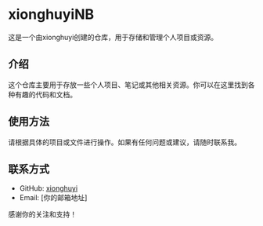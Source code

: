 # xionghuyiNB

这是一个由xionghuyi创建的仓库，用于存储和管理个人项目或资源。

## 介绍

这个仓库主要用于存放一些个人项目、笔记或其他相关资源。你可以在这里找到各种有趣的代码和文档。

## 使用方法

请根据具体的项目或文件进行操作。如果有任何问题或建议，请随时联系我。

## 联系方式

- GitHub: [xionghuyi](https://github.com/xionghuyi)
- Email: [你的邮箱地址]

感谢你的关注和支持！
